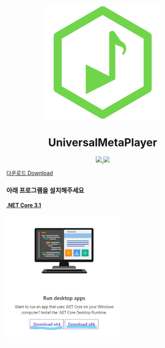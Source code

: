 <div align="center">  
  <a href="https://github.com/Cardroid/UniversalMetaPlayer">
    <img alt="UniversalMetaPlayer" width="300" heigth="300" src="https://github.com/Cardroid/UniversalMetaPlayer/blob/master/Image/IconCustomMusicPlayer.png?raw=true">
  </a>
  <h1>UniversalMetaPlayer</h1>
  <a href="https://github.com/Cardroid/UniversalMetaPlayer/releases/latest">
    <img src="https://img.shields.io/github/v/release/Cardroid/UniversalMetaPlayer">
  </a>
    <a href="https://github.com/Cardroid/UniversalMetaPlayer/releases/latest">
    <img src="https://img.shields.io/github/downloads/Cardroid/UniversalMetaPlayer/total">
  </a>
    <br />
</div>

[다운로드 Download](https://github.com/Cardroid/UniversalMetaPlayer/releases/latest)

### 아래 프로그램을 설치해주세요
#### [.NET Core 3.1](https://dotnet.microsoft.com/download/dotnet-core/current/runtime)
<div>
    <img alt="UniversalMetaPlayer" width="300" heigth="450" src="https://github.com/Cardroid/UniversalMetaPlayer/blob/master/Image/FrameworkDownloadImage.jpg?raw=true">
</div>
